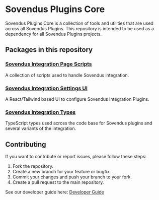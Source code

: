 # Sovendus Plugins Core

Sovendus Plugins Core is a collection of tools and utilities that are used across all Sovendus Plugins. This repository is intended to be used as a dependency for all Sovendus Plugins projects.

## Packages in this repository

### [Sovendus Integration Page Scripts](./integration-page-scripts/README.md)

A collection of scripts used to handle Sovendus integration.

### [Sovendus Integration Settings UI](./integration-settings-ui/README.md)

A React/Tailwind based UI to configure Sovendus Integration Plugins.

### [Sovendus Integration Types](./integration-types/README.md)

TypeScript types used across the code base for Sovendus plugins and several variants of the integration.

## Contributing

If you want to contribute or report issues, please follow these steps:

1. Fork the repository.
2. Create a new branch for your feature or bugfix.
3. Commit your changes and push your branch to your fork.
4. Create a pull request to the main repository.

See our developer guide here: [Developer Guide](./readme-dev.md)
